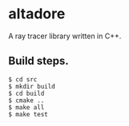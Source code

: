 # altadore

A ray tracer library written in C++.

## Build steps.

    $ cd src
    $ mkdir build
    $ cd build
    $ cmake ..
    $ make all
    $ make test
